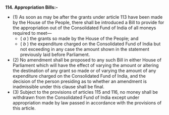**114. Appropriation Bills:-** 
- (1) As soon as may be after the grants under article 113 have been made by the House of the People, there shall be introduced a Bill to provide for the appropriation out of the Consolidated Fund of India of all moneys required to meet—
	- ( _a_ ) the grants so made by the House of the People; and 
	- ( _b_ ) the expenditure charged on the Consolidated Fund of India but not exceeding in any case the amount shown in the statement previously laid before Parliament. 
- (2) No amendment shall be proposed to any such Bill in either House of Parliament which will have the effect of varying the amount or altering the destination of any grant so made or of varying the amount of any expenditure charged on the Consolidated Fund of India, and the decision of the person presiding as to whether an amendment is inadmissible under this clause shall be final.
- (3) Subject to the provisions of articles 115 and 116, no money shall be withdrawn from the Consolidated Fund of India except under appropriation made by law passed in accordance with the provisions of this article.
